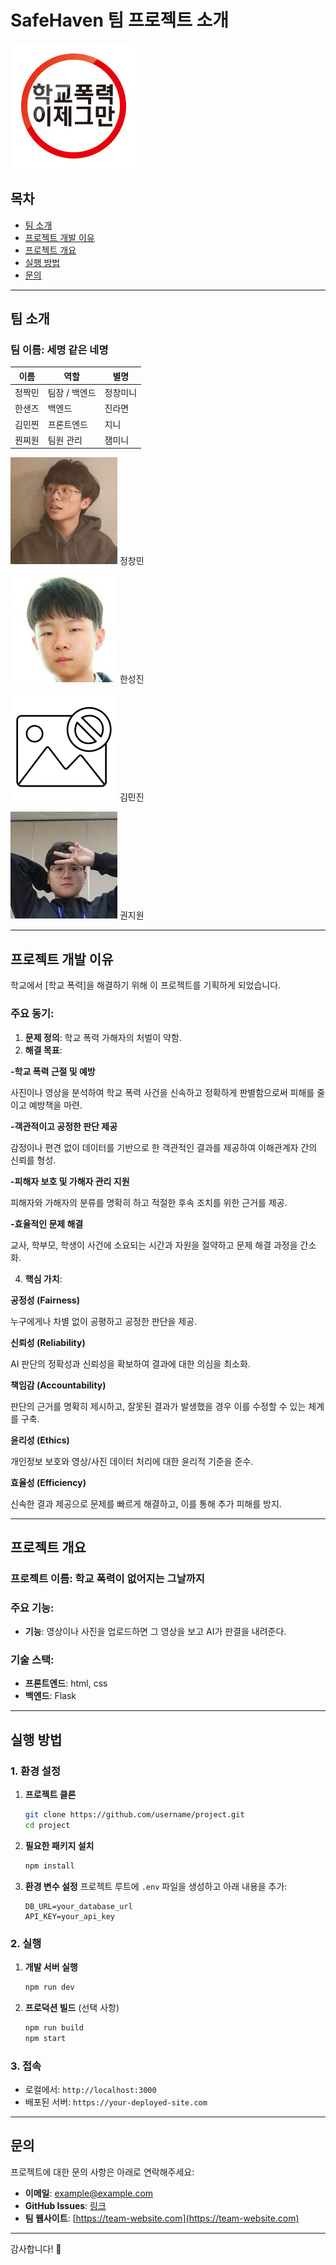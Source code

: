 # SafeHaven 팀 프로젝트 소개
 
![프로젝트 로고](184EC93A4F3E0D5326.jpeg)

## 목차
- [팀 소개](#팀-소개)
- [프로젝트 개발 이유](#프로젝트-개발-이유)
- [프로젝트 개요](#프로젝트-개요)
- [실행 방법](#실행-방법)
- [문의](#문의)

---
## 팀 소개

### 팀 이름: **세명 같은 네명**

| 이름          | 역할           | 별명                                            |
|---------------|----------------|-------------------------------------------------|
| 정짝민       | 팀장 / 백엔드  | 정창미니                                       |
| 한샌즈       | 백엔드         | 진라면                                         |
| 김민찐       | 프론트엔드     | 지니                                           |
| 꿘찌원       | 팀원 관리      | 잼미니                                         |

![정창민](m6hfgq.jpg)
정창민

![한성진](crop_Screenshot_20200324-203647_KakaoTalk.jpg)
한성진

![김민진](3875148.png)
김민진

![권지원](20241221_124620.jpg)
권지원

---

## 프로젝트 개발 이유

학교에서 [학교 폭력]을 해결하기 위해 이 프로젝트를 기획하게 되었습니다. 

### 주요 동기:
1. **문제 정의**: 학교 폭력 가해자의 처벌이 약함.
2. **해결 목표**:
   
**-학교 폭력 근절 및 예방**

  사진이나 영상을 분석하여 학교 폭력 사건을 신속하고 정확하게 판별함으로써 피해를 줄이고 예방책을 마련.

**-객관적이고 공정한 판단 제공**

  감정이나 편견 없이 데이터를 기반으로 한 객관적인 결과를 제공하여 이해관계자 간의 신뢰를 형성.
  
**-피해자 보호 및 가해자 관리 지원**

  피해자와 가해자의 분류를 명확히 하고 적절한 후속 조치를 위한 근거를 제공.
  
**-효율적인 문제 해결**

  교사, 학부모, 학생이 사건에 소요되는 시간과 자원을 절약하고 문제 해결 과정을 간소화.
  
4. **핵심 가치**:
   
**공정성 (Fairness)**

  누구에게나 차별 없이 공평하고 공정한 판단을 제공.

**신뢰성 (Reliability)**

  AI 판단의 정확성과 신뢰성을 확보하여 결과에 대한 의심을 최소화.
  
**책임감 (Accountability)**

  판단의 근거를 명확히 제시하고, 잘못된 결과가 발생했을 경우 이를 수정할 수 있는 체계를 구축.
  
**윤리성 (Ethics)**

  개인정보 보호와 영상/사진 데이터 처리에 대한 윤리적 기준을 준수.
  
**효율성 (Efficiency)**

  신속한 결과 제공으로 문제를 빠르게 해결하고, 이를 통해 추가 피해를 방지.
  
---

## 프로젝트 개요

### 프로젝트 이름: **학교 폭력이 없어지는 그날까지**

### 주요 기능:
- **기능**: 영상이나 사진을 업로드하면 그 영상을 보고 AI가 판결을 내려준다.

### 기술 스택:
- **프론트엔드**: html, css
- **백엔드**: Flask
---

## 실행 방법

### 1. 환경 설정
1. **프로젝트 클론**
   ```bash
   git clone https://github.com/username/project.git
   cd project
   ```

2. **필요한 패키지 설치**
   ```bash
   npm install
   ```

3. **환경 변수 설정**
   프로젝트 루트에 `.env` 파일을 생성하고 아래 내용을 추가:
   ```env
   DB_URL=your_database_url
   API_KEY=your_api_key
   ```

### 2. 실행
1. **개발 서버 실행**
   ```bash
   npm run dev
   ```

2. **프로덕션 빌드** (선택 사항)
   ```bash
   npm run build
   npm start
   ```

### 3. 접속
   - 로컬에서: `http://localhost:3000`
   - 배포된 서버: `https://your-deployed-site.com`

---

## 문의

프로젝트에 대한 문의 사항은 아래로 연락해주세요:

- **이메일**: example@example.com
- **GitHub Issues**: [링크](https://github.com/username/project/issues)
- **팀 웹사이트**: [https://team-website.com](https://team-website.com)

---

감사합니다! 🙌
